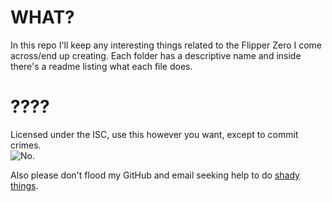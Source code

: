 # WHAT?

In this repo I'll keep any interesting things related to the Flipper Zero I come across/end up creating. Each folder has a descriptive name and inside there's a readme listing what each file does.

# ????

Licensed under the ISC, use this however you want, except to commit crimes.  
![No.](https://media.tenor.com/4mAnqAH5pmAAAAAC/thats-no-good-sonic-says.gif)

Also please don't flood my GitHub and email seeking help to do [shady things](https://www.youtube.com/watch?v=l60MnDJklnM).
